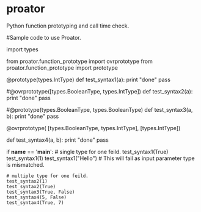 # proator
Python function prototyping and call time check.

#Sample code to use Proator.

import types

from proator.function_prototype import ovrprototype
from proator.function_prototype import prototype


@prototype(types.IntType)
def test_syntax1(a):
    print "done"
    pass

#@ovrprototype([types.BooleanType, types.IntType])
def test_syntax2(a):
    print "done"
    pass

#@prototype(types.BooleanType, types.BooleanType)
def test_syntax3(a, b):
    print "done"
    pass

@ovrprototype(
    [types.BooleanType, types.IntType], 
    [types.IntType])

def test_syntax4(a, b):
    print "done"
    pass



if __name__ == '__main__':
    # single type for one feild.
    test_syntax1(True)
    test_syntax1(1)
    test_syntax1("Hello")    # This will fail as input parameter type is mismatched.
    
	# multiple type for one feild.
    test_syntax2(1)
    test_syntax2(True)
    test_syntax3(True, False)
    test_syntax4(5, False)
    test_syntax4(True, 7)
